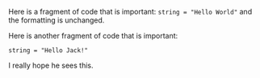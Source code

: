 Here is a fragment of code that is important: `string = "Hello World"` and the formatting is unchanged.

Here is another fragment of code that is important:

    string = "Hello Jack!"

I really hope he sees this.
